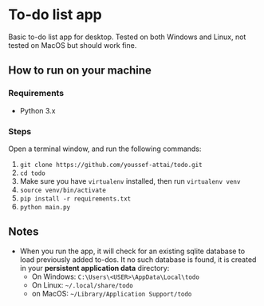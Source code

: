 # To-do list app

Basic to-do list app for desktop. Tested on both Windows and Linux, not tested on MacOS but should work fine.

## How to run on your machine

### Requirements
- Python 3.x

### Steps
Open a terminal window, and run the following commands:
1. `git clone https://github.com/youssef-attai/todo.git`
2. `cd todo`
3. Make sure you have `virtualenv` installed, then run `virtualenv venv`
4. `source venv/bin/activate`
5. `pip install -r requirements.txt`
6. `python main.py`

## Notes
- When you run the app, it will check for an existing sqlite database to load previously added to-dos. It no such database is found, it is created in your **persistent application data** directory:
  - On Windows: `C:\Users\<USER>\AppData\Local\todo`
  - On Linux:   `~/.local/share/todo`
  - on MacOS:   `~/Library/Application Support/todo`
